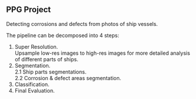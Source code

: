 ## PPG Project
Detecting corrosions and defects from photos of ship vessels. 

The pipeline can be decomposed into 4 steps:
1. Super Resolution. \
	Upsample low-res images to high-res images for more detailed analysis of different parts of ships.
2. Segmentation. \
	2.1 Ship parts segmentations. \
	2.2 Corrosion & defect areas segmentation.
3. Classification.
4. Final Evaluation.
